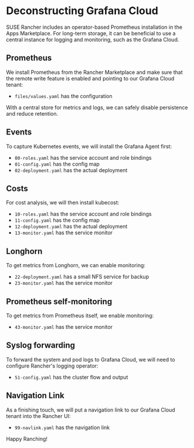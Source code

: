 # Deconstructing Grafana Cloud

SUSE Rancher includes an operator-based Prometheus installation in the Apps Marketplace. For long-term storage, it can be beneficial to use a central instance for logging and monitoring, such as the Grafana Cloud.

## Prometheus

We install Prometheus from the Rancher Marketplace and make sure that the remote write feature is enabled and pointing to our Grafana Cloud tenant:

- `files/values.yaml` has the configuration

With a central store for metrics and logs, we can safely disable persistence and reduce retention.

## Events

To capture Kubernetes events, we will install the Grafana Agent first:

- `00-roles.yaml` has the service account and role bindings
- `01-config.yaml` has the config map
- `02-deployment.yaml` has the actual deployment

## Costs

For cost analysis, we will then install kubecost:

- `10-roles.yaml` has the service account and role bindings
- `11-config.yaml` has the config map
- `12-deployment.yaml` has the actual deployment
- `13-monitor.yaml` has the service monitor

## Longhorn

To get metrics from Longhorn, we can enable monitoring:

- `22-deployment.yaml` has a small NFS service for backup
- `23-monitor.yaml` has the service monitor

## Prometheus self-monitoring

To get metrics from Prometheus itself, we enable monitoring:

- `43-monitor.yaml` has the service monitor

## Syslog forwarding 

To forward the system and pod logs to Grafana Cloud, we will need to configure Rancher's logging operator:

- `51-config.yaml` has the cluster flow and output

## Navigation Link

As a finishing touch, we will put a navigation link to our Grafana Cloud tenant into the Rancher UI:

- `99-navlink.yaml` has the navigation link

Happy Ranching!

